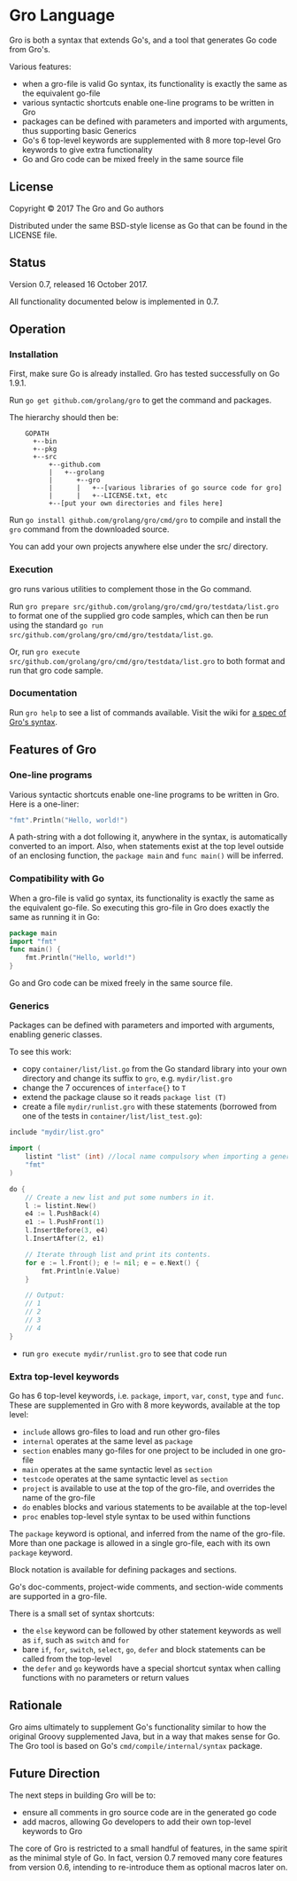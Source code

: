 # Gro Language

Gro is both a syntax that extends Go's, and a tool that generates Go code from Gro's.

Various features:

* when a gro-file is valid Go syntax, its functionality is exactly the same as the equivalent go-file
* various syntactic shortcuts enable one-line programs to be written in Gro
* packages can be defined with parameters and imported with arguments, thus supporting basic Generics
* Go's 6 top-level keywords are supplemented with 8 more top-level Gro keywords to give extra functionality
* Go and Gro code can be mixed freely in the same source file


## License

Copyright © 2017 The Gro and Go authors

Distributed under the same BSD-style license as Go that can be found in the LICENSE file.


## Status

Version 0.7, released 16 October 2017.

All functionality documented below is implemented in 0.7.


## Operation

### Installation

First, make sure Go is already installed. Gro has tested successfully on Go 1.9.1.

Run `go get github.com/grolang/gro` to get the command and packages.

The hierarchy should then be:

```
	GOPATH
	  +--bin
	  +--pkg
	  +--src
	      +--github.com
	      |   +--grolang
	      |      +--gro
	      |      |   +--[various libraries of go source code for gro]
	      |      |   +--LICENSE.txt, etc
	      +--[put your own directories and files here]
```

Run `go install github.com/grolang/gro/cmd/gro` to compile and install the `gro` command from the downloaded source.

You can add your own projects anywhere else under the src/ directory.


### Execution

gro runs various utilities to complement those in the Go command.

Run `gro prepare src/github.com/grolang/gro/cmd/gro/testdata/list.gro` to format one of the supplied gro code samples, which can then be run using the standard `go run src/github.com/grolang/gro/cmd/gro/testdata/list.go`.

Or, run `gro execute src/github.com/grolang/gro/cmd/gro/testdata/list.gro` to both format and run that gro code sample.


### Documentation

Run `gro help` to see a list of commands available. Visit the wiki for [a spec of Gro's syntax](wiki/SPEC.md).


## Features of Gro

### One-line programs

Various syntactic shortcuts enable one-line programs to be written in Gro. Here is a one-liner:

```go
"fmt".Println("Hello, world!")
```

A path-string with a dot following it, anywhere in the syntax, is automatically converted to an import. Also, when statements exist at the top level outside of an enclosing function, the `package main` and `func main()` will be inferred.


### Compatibility with Go

When a gro-file is valid go syntax, its functionality is exactly the same as the equivalent go-file. So executing this gro-file in Gro does exactly the same as running it in Go:

```go
package main
import "fmt"
func main() {
	fmt.Println("Hello, world!")
}
```

Go and Gro code can be mixed freely in the same source file.


### Generics

Packages can be defined with parameters and imported with arguments, enabling generic classes.

To see this work:

* copy `container/list/list.go` from the Go standard library into your own directory and change its suffix to `gro`, e.g. `mydir/list.gro`
* change the 7 occurences of `interface{}` to `T`
* extend the package clause so it reads `package list (T)`
* create a file `mydir/runlist.gro` with these statements (borrowed from one of the tests in `container/list/list_test.go`):

```go
include "mydir/list.gro"

import (
	listint "list" (int) //local name compulsory when importing a generic package with arguments
	"fmt"
)

do {
	// Create a new list and put some numbers in it.
	l := listint.New()
	e4 := l.PushBack(4)
	e1 := l.PushFront(1)
	l.InsertBefore(3, e4)
	l.InsertAfter(2, e1)

	// Iterate through list and print its contents.
	for e := l.Front(); e != nil; e = e.Next() {
		fmt.Println(e.Value)
	}

	// Output:
	// 1
	// 2
	// 3
	// 4
}
```

* run `gro execute mydir/runlist.gro` to see that code run


### Extra top-level keywords

Go has 6 top-level keywords, i.e. `package`, `import`, `var`, `const`, `type` and `func`. These are supplemented in Gro with 8 more keywords, available at the top level:

* `include` allows gro-files to load and run other gro-files
* `internal` operates at the same level as `package`
* `section` enables many go-files for one project to be included in one gro-file
* `main` operates at the same syntactic level as `section`
* `testcode` operates at the same syntactic level as `section`
* `project` is available to use at the top of the gro-file, and overrides the name of the gro-file
* `do` enables blocks and various statements to be available at the top-level
* `proc` enables top-level style syntax to be used within functions

The `package` keyword is optional, and inferred from the name of the gro-file. More than one package is allowed in a single gro-file, each with its own `package` keyword.

Block notation is available for defining packages and sections.

Go's doc-comments, project-wide comments, and section-wide comments are supported in a gro-file.

There is a small set of syntax shortcuts:

* the `else` keyword can be followed by other statement keywords as well as `if`, such as `switch` and `for`
* bare `if`, `for`, `switch`, `select`, `go`, `defer` and block statements can be called from the top-level
* the `defer` and `go` keywords have a special shortcut syntax when calling functions with no parameters or return values


## Rationale

Gro aims ultimately to supplement Go's functionality similar to how the original Groovy supplemented Java, but in a way that makes sense for Go. The Gro tool is based on Go's `cmd/compile/internal/syntax` package.


## Future Direction

The next steps in building Gro will be to:

* ensure all comments in gro source code are in the generated go code
* add macros, allowing Go developers to add their own top-level keywords to Gro

The core of Gro is restricted to a small handful of features, in the same spirit as the minimal style of Go. In fact, version 0.7 removed many core features from version 0.6, intending to re-introduce them as optional macros later on.

